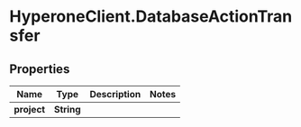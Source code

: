 # HyperoneClient.DatabaseActionTransfer

## Properties

Name | Type | Description | Notes
------------ | ------------- | ------------- | -------------
**project** | **String** |  | 


